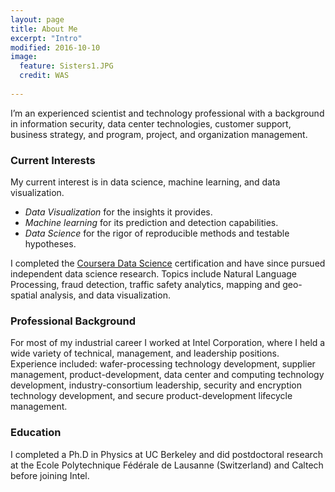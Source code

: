 ```yaml
---
layout: page
title: About Me
excerpt: "Intro"
modified: 2016-10-10
image:
  feature: Sisters1.JPG
  credit: WAS
  
---
```


I’m an experienced scientist and technology professional with a background in information security, data center technologies, customer support, business strategy, and program, project, and organization management. 
  
### Current Interests 
My current interest is in data science, machine learning, and data visualization.  
- _Data Visualization_ for the insights it provides.   
- _Machine learning_ for its prediction and detection capabilities.   
- _Data Science_ for the rigor of reproducible methods and testable hypotheses.   

I completed the [Coursera Data Science](https://www.coursera.org/specializations/jhu-data-science) certification and have since pursued independent data science research. Topics include Natural Language Processing, fraud detection, traffic safety analytics, mapping and geo-spatial analysis, and data visualization. 

### Professional Background 
For most of my industrial career I worked at Intel Corporation, where I held a wide variety of technical, management, and leadership positions. Experience included: wafer-processing technology development, supplier management, product-development, data center and computing technology development, industry-consortium leadership, security and encryption technology development, and secure product-development lifecycle management.  

### Education  
I completed a Ph.D in Physics at UC Berkeley and did postdoctoral research at the Ecole Polytechnique Fédérale de Lausanne (Switzerland) and Caltech before joining Intel.
